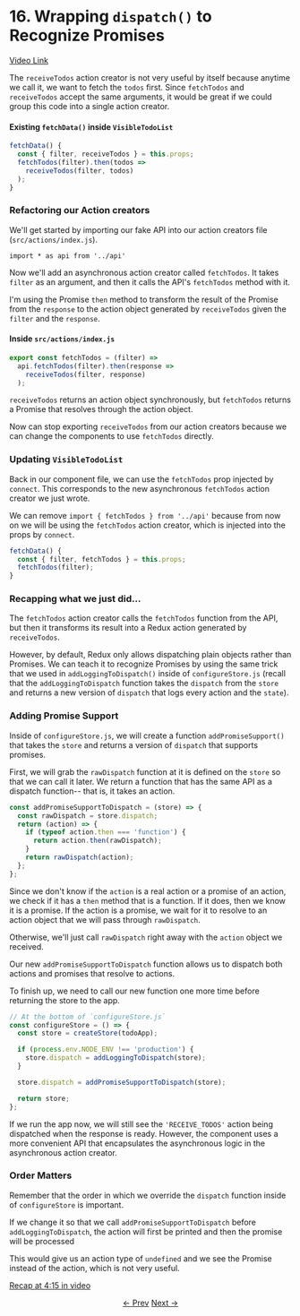 # 16. Wrapping `dispatch()` to Recognize Promises
[Video Link](https://egghead.io/lessons/javascript-redux-wrapping-dispatch-to-recognize-promises)

The `receiveTodos` action creator is not very useful by itself because anytime we call it, we want to fetch the `todos` first. Since `fetchTodos` and `receiveTodos` accept the same arguments, it would be great if we could group this code into a single action creator.

#### Existing `fetchData()` inside `VisibleTodoList`
```javascript
fetchData() {
  const { filter, receiveTodos } = this.props;
  fetchTodos(filter).then(todos =>
    receiveTodos(filter, todos)
  );
}
```

### Refactoring our Action creators

We'll get started by importing our fake API into our action creators file (`src/actions/index.js`).

`import * as api from '../api'`

Now we'll add an asynchronous action creator called `fetchTodos`. It takes `filter` as an argument, and then it calls the API's `fetchTodos` method with it.

I'm using the Promise `then` method to transform the result of the Promise from the `response` to the action object generated by `receiveTodos` given the `filter` and the `response`.

#### Inside `src/actions/index.js`
```javascript
export const fetchTodos = (filter) =>
  api.fetchTodos(filter).then(response =>
    receiveTodos(filter, response)
  );
```

`receiveTodos` returns an action object synchronously, but `fetchTodos` returns a Promise that resolves through the action object.

Now can stop exporting `receiveTodos` from our action creators because we can change the components to use `fetchTodos` directly.

### Updating `VisibleTodoList`

Back in our component file, we can use the `fetchTodos` prop injected by `connect`. This corresponds to the new asynchronous `fetchTodos` action creator we just wrote.

We can remove `import { fetchTodos } from '../api'` because from now on we will be using the `fetchTodos` action creator, which is injected into the props by `connect`.

```javascript
fetchData() {
  const { filter, fetchTodos } = this.props;
  fetchTodos(filter);
}
```

### Recapping what we just did...

The `fetchTodos` action creator calls the `fetchTodos` function from the API, but then it transforms its result into a Redux action generated by `receiveTodos`.

However, by default, Redux only allows dispatching plain objects rather than Promises. We can teach it to recognize Promises by using the same trick that we used in `addLoggingToDispatch()` inside of `configureStore.js` (recall that the `addLoggingToDispatch` function takes the `dispatch` from the `store` and returns a new version of `dispatch` that logs every action and the `state`).

### Adding Promise Support

Inside of `configureStore.js`, we will create a function `addPromiseSupport()` that takes the `store` and returns a version of `dispatch` that supports promises.

First, we will grab the `rawDispatch` function at it is defined on the `store` so that we can call it later. We return a function that has the same API as a dispatch function-- that is, it takes an action.

```javascript
const addPromiseSupportToDispatch = (store) => {
  const rawDispatch = store.dispatch;
  return (action) => {
    if (typeof action.then === 'function') {
      return action.then(rawDispatch);
    }
    return rawDispatch(action);
  };
};
```

Since we don't know if the `action` is a real action or a promise of an action, we check if it has a `then` method that is a function. If it does, then we know it is a promise. If the action is a promise, we wait for it to resolve to an action object that we will pass through `rawDispatch`.

Otherwise, we'll just call `rawDispatch` right away with the `action` object we received.

Our new `addPromiseSupportToDispatch` function allows us to dispatch both actions and promises that resolve to actions.

To finish up, we need to call our new function one more time before returning the store to the app.

```javascript
// At the bottom of `configureStore.js`
const configureStore = () => {
  const store = createStore(todoApp);

  if (process.env.NODE_ENV !== 'production') {
    store.dispatch = addLoggingToDispatch(store);
  }

  store.dispatch = addPromiseSupportToDispatch(store);

  return store;
};
```

If we run the app now, we will still see the `'RECEIVE_TODOS'` action being dispatched when the response is ready. However, the component uses a more convenient API that encapsulates the asynchronous logic in the asynchronous action creator.

### Order Matters

Remember that the order in which we override the `dispatch` function inside of `configureStore` is important.

If we change it so that we call `addPromiseSupportToDispatch` before `addLoggingToDispatch`, the action will first be printed and then the promise will be processed

This would give us an action type of `undefined` and we see the Promise instead of the action, which is not very useful.

[Recap at 4:15 in video](https://egghead.io/lessons/javascript-redux-wrapping-dispatch-to-recognize-promises)

<p align="center">
<a href="./15-Dispatching_Actions_with_the_Fetched_Data.md"><- Prev</a>
<a href="./17-The_Middleware_Chain.md">Next -></a>
</p>
